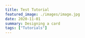 ```yaml
---
title: Test Tutorial
featured_image: ./images/image.jpg
date: 2020-11-01
summary: Designing a card
tags: ["Tutorials"]
---
```



